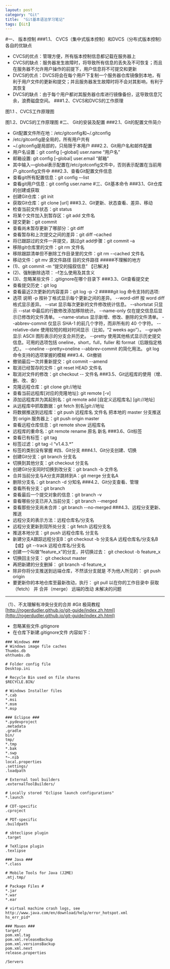 ```yaml
---
layout: post
category: "Git"
title:  "Git基本语法学习笔记"
tags: [Git]
---
```


#一、	版本控制
###1.1、	CVCS（集中式版本控制）和DVCS（分布式版本控制）各自的优缺点
- CVCS的优点：管理方便，所有版本控制信息都记载在服务器上
- CVCS的缺点：服务器发生故障时，将导致所有信息的丢失及不可恢复；而且在服务器不允许用户操作的前提下，用户信息将不可提交和更新
- DVCS的优点：DVCS将会在每个用户下复制一个服务器仓库镜像到本地，有利于用户文件的更新和提交；并且服务器发生故障时将不会对其影响，有利于其恢复
- DVCS的缺点：由于每个用户都对其服务器仓库进行镜像备份，这导致信息冗余，浪费磁盘空间。
###1.2、CVCS和DVCS的工作原理
 
图1.1 、CVCS工作原理图
 
图1.2、DVCS的工作原理图
#二、	Git的安装及配置
###2.1、Git的配置文件简介
- Git配置文件所在地：/etc/gitconfig和~/.gitconfig
- /etc/gitconfig是全局的，所有用户共有
- ~/.gitconfig是局部的，只局限于本用户
###2.2、Git用户名和邮件配置
- 用户名设置：git  config  [–global]  user.name “用户名”
- 邮箱设置: git  config  [–global]  user.email “邮箱”
- 其中输入—global表示配置在/etc/gotconfig文件中，否则表示配置在当前用户.gitconfig文件中
###2.3、查看Git配置文件信息
- 查看git所有配置信息：git  config  –-list
- 查看git用户信息：git  config  user.name
#三、Git基本命令
###3.1、Git仓库的创建或获取
- 创建Git仓库：git  init
- 获取Git仓库：git  clone  [url]
###3.2、Git更新、状态查看、差异、移动
- 检查当前文件状态：git  status
- 将某个文件加入到暂存区：git  add 文件名
- 提交更新：git  commit
- 查看尚未暂存更新了哪部分：git  diff
- 查看暂存和上次提交之间的差异：git  diff  –cached
- 将已跟踪过的文件一并提交，跳过git  add步骤：git commit –a
- 移除git仓库里的文件：git  rm 文件名
- 移除跟踪清单但不删除工作目录里的文件：git  rm  --cached  文件名
- 移动文件：git  mv  源文件路径  目的文件路径
#####不理解的地方
- (1)、git  commit  -m  “提交的描叙信息”  【已解决】
- (2)、强制删除选项： –f怎么使用及其含义
- (3)、忽略某些文件：.gitignore在哪个目录下
###3.3、Git查看提交史
- 查看提交历史：git  log
- 查看最近2次更新的内容差异：git  log  -p  -2
#####git log 命令支持的选项:
- 选项	说明
-p	按补丁格式显示每个更新之间的差异。
--word-diff	按 word diff 格式显示差异。
--stat	显示每次更新的文件修改统计信息。
--shortstat	只显示 --stat 中最后的行数修改添加移除统计。
--name-only	仅在提交信息后显示已修改的文件清单。
--name-status	显示新增、修改、删除的文件清单。
--abbrev-commit	仅显示 SHA-1 的前几个字符，而非所有的 40 个字符。
--relative-date	使用较短的相对时间显示（比如，“2 weeks ago”）。
--graph	显示 ASCII 图形表示的分支合并历史。
--pretty	使用其他格式显示历史提交信息。可用的选项包括 oneline，short，full，fuller 和 format（后跟指定格式）。
--oneline	--pretty=oneline --abbrev-commit 的简化用法。
git log 命令支持的选项掌握的模糊
###3.4、Git撤销
- 撤销最后一次并重新提交：git  commit  --amend
- 取消已经暂存的文件：git  reset  HEAD  文件名
- 取消对文件的修改：git  checkout  --  文件名
###3.5、Git远程库的使用（增、删、改、查）
- 克隆远程仓库：git  clone  git://地址
- 查看当前远程库[对应的克隆地址]: git  remote  [-v]
- 添加远程库并为其起别名：git  remote  add  [自定义远程库名]  [git://地址]
- 从远程库中抓取数据：git  fetch  别名|git://地址
- 将数据推送到远程库：git  push  远程库名  文件名
	把本地的 master 分支推送到 origin 服务器上：git  push  origin  master
- 查看远程仓库信息：git  remote  show  远程库名
- 远程库的重命名：git  remote  rename  原名  新名
###3.6、Git标签
- 查看已有标签：git  tag
- 标签过滤：git  tag  -l  “v1.4.3.*”
- 标签的类别没有掌握
#四、Git分支
###4.1、Git分支创建、切换
- 创建Git分支：git  branch  分支名
- 切换到其他分支：git  checkout  分支名
- 创建Git分支同时切换到改分支：git  branch  -b  文件名
- 合并当前分支与A分支并跳转到A：git  merge  分支名A
- 删除分支名：git  branch  -d  分知名
###4.2、Git分支查看、管理
- 查看所有分支：git  branch
- 查看最后一个提交对象的信息：git  branch  -v
- 查看哪些分支已并入当前分支：git  branch  --merged
- 查看那些分支尚未合并：git  branch  --no-merged
###4.3、远程分支更新、推送
- 远程分支的表示方法：远程仓库名/分支名
- 远程分支更新到现所处分支：git  fetch  远程分支名
- 推送本地分支：git  push  远程仓库名  分支名
- 新建分支A跟踪远程分支B：git  checkout  -b  分支名A  远程仓库名/分支名B 
【或】git  --track  远程仓库名/分支名
- 创建一个叫做“feature_x”的分支，并切换过去：
git checkout -b feature_x
- 切换回主分支：
git checkout master
- 再把新建的分支删掉：
git branch -d feature_x
- 除非你将分支推送到远端仓库，不然该分支就是 不为他人所见的：
git push origin <branch>
- 要更新你的本地仓库至最新改动，执行：
git pull
以在你的工作目录中 获取（fetch） 并 合并（merge） 远端的改动
未解决的问题
----------

（1）、不太理解有冲突分支的合并
#Git 极简教程
[http://rogerdudler.github.io/git-guide/index.zh.html](http://rogerdudler.github.io/git-guide/index.zh.html)

- 忽略某些文件.gitignore
- 在仓库下新建.gitignore文件
内容如下：
>
	### Windows ###
	# Windows image file caches
	Thumbs.db
	ehthumbs.db

	# Folder config file
	Desktop.ini

	# Recycle Bin used on file shares
	$RECYCLE.BIN/

	# Windows Installer files
	*.cab
	*.msi
	*.msm
	*.msp
	
	### Eclipse ###
	*.pydevproject
	.metadata
	.gradle
	bin/
	tmp/
	*.tmp
	*.bak
	*.swp
	*~.nib
	local.properties
	.settings/
	.loadpath

	# External tool builders
	.externalToolBuilders/

	# Locally stored "Eclipse launch configurations"
	*.launch

	# CDT-specific
	.cproject

	# PDT-specific
	.buildpath

	# sbteclipse plugin 
	.target

	# TeXlipse plugin
	.texlipse

	### Java ###
	*.class

	# Mobile Tools for Java (J2ME)
	.mtj.tmp/

	# Package Files #
	*.jar
	*.war
	*.ear

	# virtual machine crash logs, see http://www.java.com/en/download/help/error_hotspot.xml
	hs_err_pid*

	### Maven ###
	target/
	pom.xml.tag
	pom.xml.releaseBackup
	pom.xml.versionsBackup
	pom.xml.next
	release.properties

	/Servers


